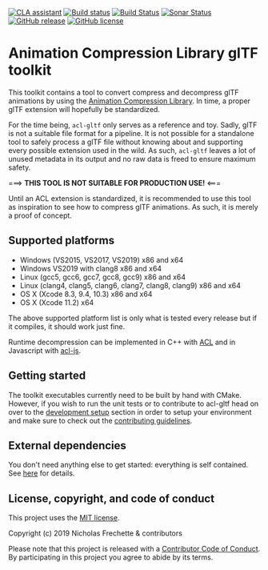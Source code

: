 [![CLA assistant](https://cla-assistant.io/readme/badge/nfrechette/acl-gltf)](https://cla-assistant.io/nfrechette/acl-gltf)
[![Build status](https://ci.appveyor.com/api/projects/status/2h28i0j85nkq2e1e/branch/develop?svg=true)](https://ci.appveyor.com/project/nfrechette/acl-gltf)
[![Build Status](https://travis-ci.com/nfrechette/acl-gltf.svg?branch=develop)](https://travis-ci.com/nfrechette/acl-gltf)
[![Sonar Status](https://sonarcloud.io/api/project_badges/measure?project=nfrechette_acl-gltf&metric=alert_status)](https://sonarcloud.io/dashboard?id=nfrechette_acl-gltf)
[![GitHub release](https://img.shields.io/github/release/nfrechette/acl-gltf.svg)](https://github.com/nfrechette/acl-gltf/releases)
[![GitHub license](https://img.shields.io/badge/license-MIT-blue.svg)](https://raw.githubusercontent.com/nfrechette/acl-gltf/master/LICENSE)

# Animation Compression Library glTF toolkit

This toolkit contains a tool to convert compress and decompress glTF animations by using the [Animation Compression Library](https://github.com/nfrechette/acl). In time, a proper glTF extension will hopefully be standardized.

For the time being, `acl-gltf` only serves as a reference and toy. Sadly, glTF is not a suitable file format for a pipeline. It is not possible for a standalone tool to safely process a glTF file without knowing about and supporting every possible extension used in the wild. As such, `acl-gltf` leaves a lot of unused metadata in its output and no raw data is freed to ensure maximum safety.

===> **THIS TOOL IS NOT SUITABLE FOR PRODUCTION USE!** <===

Until an ACL extension is standardized, it is recommended to use this tool as inspiration to see how to compress glTF animations. As such, it is merely a proof of concept.

## Supported platforms

*  Windows (VS2015, VS2017, VS2019) x86 and x64
*  Windows VS2019 with clang8 x86 and x64
*  Linux (gcc5, gcc6, gcc7, gcc8, gcc9) x86 and x64
*  Linux (clang4, clang5, clang6, clang7, clang8, clang9) x86 and x64
*  OS X (Xcode 8.3, 9.4, 10.3) x86 and x64
*  OS X (Xcode 11.2) x64

The above supported platform list is only what is tested every release but if it compiles, it should work just fine.

Runtime decompression can be implemented in C++ with [ACL](https://github.com/nfrechette/acl) and in Javascript with [acl-js](https://github.com/nfrechette/acl-js).

## Getting started

The toolkit executables currently need to be built by hand with CMake. However, if you wish to run the unit tests or to contribute to acl-gltf head on over to the [development setup](./docs/development_setup.md) section in order to setup your environment and make sure to check out the [contributing guidelines](CONTRIBUTING.md).

## External dependencies

You don't need anything else to get started: everything is self contained.
See [here](./external) for details.

## License, copyright, and code of conduct

This project uses the [MIT license](LICENSE).

Copyright (c) 2019 Nicholas Frechette & contributors

Please note that this project is released with a [Contributor Code of Conduct](CODE_OF_CONDUCT.md). By participating in this project you agree to abide by its terms.
